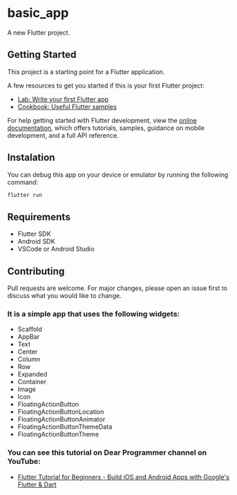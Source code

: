 # basic_app

A new Flutter project.

## Getting Started

This project is a starting point for a Flutter application.

A few resources to get you started if this is your first Flutter project:

- [Lab: Write your first Flutter app](https://docs.flutter.dev/get-started/codelab)
- [Cookbook: Useful Flutter samples](https://docs.flutter.dev/cookbook)

For help getting started with Flutter development, view the
[online documentation](https://docs.flutter.dev/), which offers tutorials,
samples, guidance on mobile development, and a full API reference.

## Instalation 

You can debug this app on your device or emulator by running the following command:

```bash
flutter run
```

## Requirements

- Flutter SDK
- Android SDK
- VSCode or Android Studio

## Contributing

Pull requests are welcome. For major changes, please open an issue first to discuss what you would like to change.

### It is a simple app that uses the following widgets:

- Scaffold
- AppBar
- Text
- Center
- Column
- Row
- Expanded
- Container
- Image
- Icon
- FloatingActionButton
- FloatingActionButtonLocation
- FloatingActionButtonAnimator
- FloatingActionButtonThemeData
- FloatingActionButtonTheme

### You can see this tutorial on Dear Programmer channel on YouTube:

- [Flutter Tutorial for Beginners - Build iOS and Android Apps with Google's Flutter & Dart](https://www.youtube.com/watch?v=eP2e9swZFBs&t=2716s)
